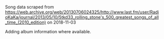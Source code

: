 Song data scraped from
https://web.archive.org/web/20130706024325/http://www.last.fm/user/RadioKaKa/journal/2013/05/10/5tkd33_rolling_stone's_500_greatest_songs_of_all_time_(2010_edition)
on 2018-11-03

Adding album information where available.
